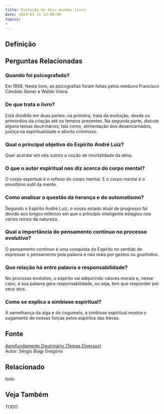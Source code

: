 ```yaml
---
title: Evolução em dois mundos-livro
date: 2019-01-11 13:00:00
topics: 
- 
---
```


## Definição


## Perguntas Relacionadas

### Quando foi psicografado?
Em 1958. Neste livro, as psicografias foram feitas pelos médiuns
Francisco Cândido Xavier e Waldo Vieira.

### De que trata o livro?
Está dividido em duas partes: na primeira, trata da evolução, desde os
primórdios da criação até os tempos presentes. Na segunda parte, discute
alguns temas doutrinários, tais como, alimentação dos desencarnados,
justiça na espiritualidade e aborto criminoso.

### Qual o principal objetivo do Espírito André Luiz?
Quer acordar em nós outros a noção de imortalidade da alma.

### O que o autor espiritual nos diz acerca do corpo mental?
O corpo espiritual é o reflexo do corpo mental. E o corpo mental é o
envoltório sutil da mente.

### Como analisar a questão da herança e do automatismo?
Segundo o Espírito André Luiz, o nosso estado atual de progresso foi
devido aos longos milênios em que o princípio inteligente estagiou nos
vários reinos da natureza.

### Qual a importância do pensamento contínuo no processo evolutivo?
O pensamento contínuo é uma conquista do Espírito no sentido de
expressar o pensamento pela palavra e não mais por gestos ou grunhidos.

### Que relação há entre palavra e responsabilidade?
No processo evolutivo, o espírito vai adquirindo valores morais e, nesse
caso, a sua palavra gera responsabilidade, ou seja, tem que responder
por seus atos.

### Como se explica a simbiose espiritual?
Á semelhança da alga e do cogumelo, a simbiose espiritual mostra o
sugamento de nossas forças pelos espíritos das trevas.

## Fonte
[Aprofundamento Doutrinário (Temas Diversos)](https://sites.google.com/view/aprofundamentodoutrinario/evolução-em-dois-mundos-livro)  
Autor: Sérgio Biagi Gregório



## Relacionado
todo

## Veja Também
TODO


